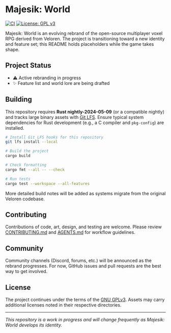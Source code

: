 # Majesik: World

[![CI](https://github.com/beyawnko/Majestik_World/actions/workflows/ci.yml/badge.svg)](https://github.com/beyawnko/Majestik_World/actions/workflows/ci.yml)
[![License: GPL v3](https://img.shields.io/badge/License-GPLv3-blue.svg)](LICENSE)

Majesik: World is an evolving rebrand of the open-source multiplayer voxel RPG derived from Veloren.
The project is transitioning toward a new identity and feature set; this README holds placeholders while the game takes shape.

## Project Status

- ⚠️ Active rebranding in progress
- ✨ Feature list and world lore are being drafted

## Building

This repository requires **Rust nightly-2024-05-09** (or a compatible nightly) and tracks large binary assets with [Git LFS](https://git-lfs.com/).
Ensure typical system dependencies for Rust development (e.g., a C compiler and `pkg-config`) are installed.

```bash
# Install Git LFS hooks for this repository
git lfs install --local

# Build the project
cargo build

# Check formatting
cargo fmt --all -- --check

# Run tests
cargo test --workspace --all-features
```

More detailed build notes will be added as systems migrate from the original Veloren codebase.

## Contributing

Contributions of code, art, design, and testing are welcome.
Please review [CONTRIBUTING.md](CONTRIBUTING.md) and [AGENTS.md](AGENTS.md) for workflow guidelines.

## Community

Community channels (Discord, forums, etc.) will be announced as the rebrand progresses.
For now, GitHub issues and pull requests are the best way to get involved.

## License

The project continues under the terms of the [GNU GPLv3](LICENSE).
Assets may carry additional licenses noted in their respective directories.

---

_This repository is a work in progress and will change frequently as Majesik: World develops its identity._
